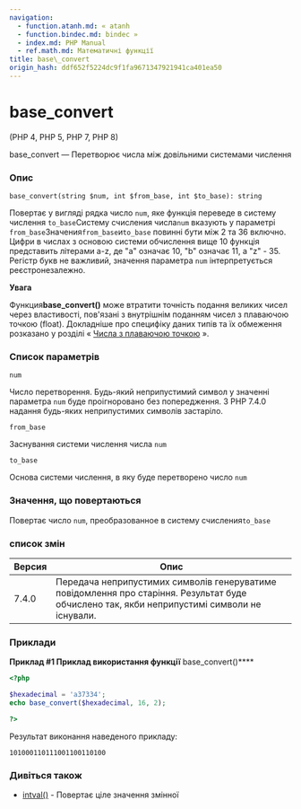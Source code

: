```yaml
---
navigation:
  - function.atanh.md: « atanh
  - function.bindec.md: bindec »
  - index.md: PHP Manual
  - ref.math.md: Математичні функції
title: base\_convert
origin_hash: ddf652f5224dc9f1fa9671347921941ca401ea50
---
```

# base\_convert

(PHP 4, PHP 5, PHP 7, PHP 8)

base\_convert — Перетворює числа між довільними системами числення

### Опис

```methodsynopsis
base_convert(string $num, int $from_base, int $to_base): string
```

Повертає у вигляді рядка число `num`, яке функція переведе в систему числення `to_base`Систему счисления числа`num` вказують у параметрі `from_base`Значения`from_base`и`to_base` повинні бути між 2 та 36 включно. Цифри в числах з основою системи обчислення вище 10 функція представить літерами a-z, де "a" означає 10, "b" означає 11, а "z" - 35. Регістр букв не важливий, значення параметра `num` інтерпретується реєстронезалежно.

**Увага**

Функция**base\_convert()** може втратити точність подання великих чисел через властивості, пов'язані з внутрішнім поданням чисел з плаваючою точкою (float). Докладніше про специфіку даних типів та їх обмеження розказано у розділі « [Числа з плаваючою точкою](language.types.float.md) ».

### Список параметрів

`num`

Число перетворення. Будь-який неприпустимий символ у значенні параметра `num` буде проігноровано без попередження. З PHP 7.4.0 надання будь-яких неприпустимих символів застаріло.

`from_base`

Заснування системи числення числа `num`

`to_base`

Основа системи числення, в яку буде перетворено число `num`

### Значення, що повертаються

Повертає число `num`, преобразованное в систему счисления`to_base`

### список змін

| Версия | Опис |
| --- | --- |
| 7.4.0 | Передача неприпустимих символів генеруватиме повідомлення про старіння. Результат буде обчислено так, якби неприпустимі символи не існували. |

### Приклади

**Приклад #1 Приклад використання функції** base\_convert()\*\*\*\*

```php
<?php

$hexadecimal = 'a37334';
echo base_convert($hexadecimal, 16, 2);

?>
```

Результат виконання наведеного прикладу:

```
101000110111001100110100
```

### Дивіться також

-   [intval()](function.intval.md) \- Повертає ціле значення змінної
